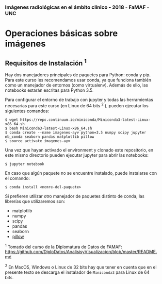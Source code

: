 ### Imágenes radiológicas en el ámbito clínico - 2018 - FaMAF - UNC

# Operaciones básicas sobre imágenes


## Requisitos de Instalación <sup>1</sup>

Hay dos manejadores principales de paquetes para Python: conda y pip. Para este curso les recomendamos usar conda, ya que funciona también como un manejador de entornos (como virtualenv). Además de ello, las notebooks estarán escritas para Python 3.5.

Para configurar el entorno de trabajo con jupyter y todas las herramientas necesarias para este curso (en Linux de 64 bits <sup>2</sup> ), pueden ejecutar los siguientes comandos:

```
$ wget https://repo.continuum.io/miniconda/Miniconda3-latest-Linux-x86_64.sh
$ bash Miniconda3-latest-Linux-x86_64.sh
$ conda create --name imagenes-ayv python=3.5 numpy scipy jupyter nb_conda seaborn pandas matplotlib pillow
$ source activate imagenes-ayv
```

Una vez que hayan activado el environment y clonado este repositorio, en este mismo directorio pueden ejecutar jupyter para abrir las notebooks:

```
$ jupyter notebook
```

En caso que algún paquete no se encuentre instalado, puede instalarse con el comando:

```
$ conda install <nomre-del-paquete>
```

Si prefieren utilizar otro manejador de paquetes distinto de conda, las librerías que utilizaremos son:

* matplotlib
* numpy
* scipy
* pandas
* seaborn
* [pillow](http://pillow.readthedocs.io/en/3.1.x/handbook/tutorial.html)


<!-- ## Datasets

Los datasets con los que estaremos trabajando se encuentran en https://cs.famaf.unc.edu.ar/~mteruel/datasets/diplodatos. Son pequeños, pero si quieren pueden llevarlos previamente descargados. -->


<sup>1</sup> Tomado del curso de la Diplomatura de Datos de FAMAF: https://github.com/DiploDatos/AnalisisyVisualizacion/blob/master/README.md

<sup>2</sup> En MacOS, Windows o Linux de 32 bits hay que tener en cuenta que en el presente texto se descarga el instalador de `Miniconda3` para Linux de 64 bits.
